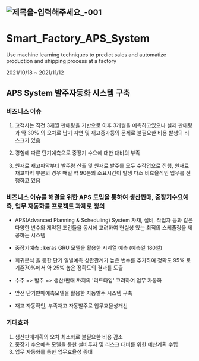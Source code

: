 




![제목을-입력해주세요_-001](https://user-images.githubusercontent.com/68021998/141260335-85a93129-857b-40fe-a40c-c207a4f7cfeb.png)
------------------------------------------------------------------------------------------------
# Smart_Factory_APS_System
Use machine learning techniques to predict sales and automatize production and shipping process at a factory

2021/10/18 ~ 2021/11/12




APS System 발주자동화 시스템 구축
------------------------------------------------------------------------------------------------

### 비즈니스 이슈 

1. 고객사는 직전 3개월 판매량을 기반으로 이후 3개월을 예측하고있으나 실제 판매량과
  약 30% 의 오차로 납기 지연 및 재고증가등의 문제로 불필요한 비용 발생의 리스크가 있음

2. 경험에 따른 단기예측으로 중장기 수요에 대한 대비의 부족

3. 원재료 재고파악부터 발주량 산출 및 원재료 발주를 모두 수작업으로 진행,
   원재료 재고파악 부분의 경우 매일 약 90분의 소요시간이 발생
   다소 비효율적인 업무를 진행하고 있음



### 비즈니스 이슈를 해결을 위한 APS 도입을 통하여 생산판매, 중장기수요예측, 업무 자동화를 프로젝트 과제로 정의

* APS(Advanced Planning & Scheduling) System
  자재, 설비, 작업자 등과 같은 다양한 변수와 제약된 조건들을 동시에 고려하여
  현실성 있는 최적의 스케줄링을 제공하는 시스템


- 중장기예측 : keras GRU 모델을 활용한 시계열 예측 (예측일 180일)

- 회귀분석 을 통한 단기 일별예측 상관관계가 높은 변수를 추가하여 정확도 95% 로 기존70%에서 약 25% 높은 정확도의 결과를 도출

- 수주 => 발주 => 생산/판매 까지의 '리드타임' 고려하여 업무 자동화

- 앞선 단기판매예측모델을 활용한 자동발주 시스템 구축
- 재고 자동확인, 부족재고 자동발주로 업무효율성개선
     

### 기대효과
1. 생산판매계획의 오차 최소화로 불필요한 비용 감소
2. 중장기 수요예측 모델을 통한 설비투자 및 리스크 대비를 위한 예산계획 수립
3. 업무 자동화를 통한 업무효율성 증대
